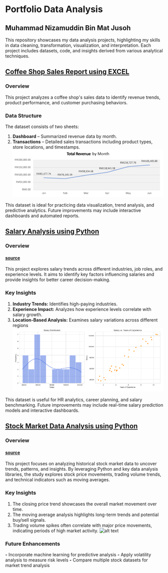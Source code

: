 # Portfolio Data Analysis
## Muhammad Nizamuddin Bin Mat Jusoh
This repository showcases my data analysis projects, highlighting my skills in data cleaning, transformation, visualization, and interpretation. Each project includes datasets, code, and insights derived from various analytical techniques.
## [Coffee Shop Sales Report using EXCEL ](https://1drv.ms/x/c/9e8fde36bdd38ef5/EbsMWrWA39hNpL1_-i9ysI8BHEGLN4I6-1CnlZuLc9zwiw?e=xCHc4R)
### Overview
This project analyzes a coffee shop's sales data to identify revenue trends, product performance, and customer purchasing behaviors.
### Data Structure
The dataset consists of two sheets:
1. **Dashboard** – Summarized revenue data by month.
2. **Transactions** – Detailed sales transactions including product types, store locations, and timestamps.
![alt text](https://github.com/MJnizam/Portfolio-Project/blob/main/excel_coffee.PNG)

This dataset is ideal for practicing data visualization, trend analysis, and predictive analytics. Future improvements may include interactive dashboards and automated reports.
## [Salary Analysis using Python](https://github.com/MJnizam/Portfolio-Project/blob/main/Salary_Analysis.ipynb)
### Overview
#### [source](https://github.com/MJnizam/Portfolio-Project/blob/main/Salary_dataset.csv)
This project explores salary trends across different industries, job roles, and experience levels. It aims to identify key factors influencing salaries and provide insights for better career decision-making.
### Key Insights
1. **Industry Trends:** Identifies high-paying industries.
2. **Experience Impact:** Analyzes how experience levels correlate with salary growth.
3. **Location-Based Analysis:** Examines salary variations across different regions
![alt text](https://github.com/MJnizam/Portfolio-Project/blob/main/salary.PNG)

This dataset is useful for HR analytics, career planning, and salary benchmarking. Future improvements may include real-time salary prediction models and interactive dashboards.
 ## [Stock Market Data Analysis using Python](https://github.com/MJnizam/Portfolio-Project/blob/main/stock_analysis.ipynb)
 ### Overview
 #### [source](https://github.com/MJnizam/Portfolio-Project/blob/main/WMT_1970-10-01_2025-01-31.csv)
 This project focuses on analyzing historical stock market data to uncover trends, patterns, and insights. By leveraging Python and key data analysis libraries, the study explores stock price movements, trading volume trends, and technical indicators such as moving averages.
### Key Insights
1. The closing price trend showcases the overall market movement over time.
2. The moving average analysis highlights long-term trends and potential buy/sell signals.
3. Trading volume spikes often correlate with major price movements, indicating periods of high market activity.
![alt text]((https://github.com/MJnizam/Portfolio-Project/blob/main/stock.png)(https://github.com/MJnizam/Portfolio-Project/blob/main/stock%202.png)(https://github.com/MJnizam/Portfolio-Project/blob/main/stock%203.png))

### Future Enhancements
**-** Incorporate machine learning for predictive analysis
**-** Apply volatility analysis to measure risk levels
**-** Compare multiple stock datasets for market trend analysis


